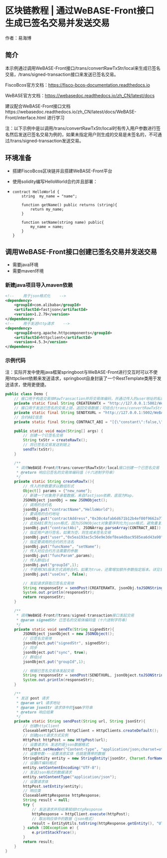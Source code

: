 # 区块链教程 | 通过WeBASE-Front接口生成已签名交易并发送交易

作者：易海博

## 简介

本示例通过调用WeBASE-Front接口/trans/convertRawTxStr/local来生成已签名交易，/trans/signed-transaction接口来发送已签名交易。

FiscoBcos官方文档：https://fisco-bcos-documentation.readthedocs.io

WeBASE官方文档：https://webasedoc.readthedocs.io/zh_CN/latest/docs

建议配合WeBASE-Front接口文档https://webasedoc.readthedocs.io/zh_CN/latest/docs/WeBASE-Front/interface.html 进行学习

注：以下示例中是以调用/trans/convertRawTxStr/local时有传入用户参数进行签名然后发送已签名交易为例的，如果未指定用户则生成的交易是未签名的，不可通过/trans/signed-transaction发送交易。
## 环境准备

- 搭建FiscoBcos区块链并且搭建WeBASE-Front平台

- 使用solidity编写HelloWorld合约并且部署：

- ```solidity
  contract HelloWorld {
      string  my_name = "name";
      
      function getName() public returns (string){
          return my_name;
      }
      
      function setName(string name) public{
          my_name = name;
      }
  }
  ```

  

## 调用WeBASE-Front接口创建已签名交易并发送交易

- 需要java环境
- 需要maven环境

### 新建java项目导入maven依赖

```xml
<!--    用于json格式化    -->
<dependency>
    <groupId>com.alibaba</groupId>
    <artifactId>fastjson</artifactId>
    <version>1.2.79</version>
</dependency>
<!--    用于发送http请求    -->
<dependency>
    <groupId>org.apache.httpcomponents</groupId>
    <artifactId>httpclient</artifactId>
    <version>4.5.3</version>
</dependency>
```

### 示例代码

注：实际开发中使用java框架springboot与WeBASE-Front进行交互时可以不使用httpclient依赖来发送请求，springboot自身封装了一个RestTemplate类用于发送请求，使用更便捷。

```java
public class Demo {
    // 接口用于构造交易体RawTransaction并将交易体编码，并通过传入的user地址的私钥对交易提进行签名后，返回已签名的交易体编码值（十六进制字符串）
    private static final String CREATERAWTX = "http://127.0.0.1:5002/WeBASE-Front/trans/convertRawTxStr/local";
    // 接口用于发送已签名的交易上链，返回交易数据；可结合/trans/convertRawTxStr/local或/trans/convertRawTxStr/withSign接口组装已签名的交易
    private static final String SENDTXURL = "http://127.0.0.1:5002/WeBASE-Front/trans/signed-transaction";
    // 合约ABI信息
    private static final String CONTRACT_ABI = "[{\"constant\":false,\"inputs\":[],\"name\":\"getName\",\"outputs\":[{\"name\":\"\",\"type\":\"string\"}],\"payable\":false,\"stateMutability\":\"nonpayable\",\"type\":\"function\"},{\"constant\":false,\"inputs\":[{\"name\":\"name\",\"type\":\"string\"}],\"name\":\"setName\",\"outputs\":[],\"payable\":false,\"stateMutability\":\"nonpayable\",\"type\":\"function\"}]";

    public static void main(String[] args) {
        // 创建一个已签名交易
        String txStr = createRawTx();
        // 将已签名交易发送到链上
        sendTx(txStr);
    }

    /**
     * 调用WeBASE-Front的trans/convertRawTxStr/local接口创建一个已签名交易（本地签名）
     * @return 响应已签名的交易体编码值（十六进制字符串）
     */
    private static String createRawTx(){
        // 传入的参数要求以数组形式
        Object[] params = {"new_name"};
        // 新建一个对象用于承载数据，来自fastjson依赖，底层为Map，
        JSONObject jsonObj = new JSONObject();
        // 调用的合约名
        jsonObj.put("contractName","HelloWorld");
        // 要调用的合约地址
        jsonObj.put("contractAddress","0x30c4afab6d671b12b4ef00f9662a77d064603cc3");
        // 此处ABI原为json格式，因为JSONObject对象要序列化为json格式，避免重复序列化所以先将ABI转为java对象
        jsonObj.put("contractAbi", JSONArray.parseArray(CONTRACT_ABI));
        // 指定用户进行签名，如果为空，则生成未签名交易
        jsonObj.put("user","0x5ea193ac5c56e9e3def8ea4dbac9585ea6d43a90");
        // 指定要调用的合约的方法名
        jsonObj.put("funcName", "setName");
        // 传入对应合约方法需要的参数
        jsonObj.put("funcParam",params);
        // 传入群组id
        jsonObj.put("groupId",1);
        // 不使用CNS版本方式调用合约，如果为true，还需增加额外参数指定版本。详见官方文档接口描述
        jsonObj.put("useCns", false);

        // 发起请求获取已签名交易体
        String responseStr = sendPost(CREATERAWTX, jsonObj.toJSONString());
        System.out.println(responseStr);
        return responseStr;
    }

    /**
     * 调用WeBASE-Front的trans/signed-transaction接口发起交易
     * @param signedStr 已签名的交易体编码值（十六进制字符串）
     */
    private static void sendTx(String signedStr){
        JSONObject jsonObject = new JSONObject();
        // 已签名交易体
        jsonObject.put("signedStr", signedStr);
        // 同步
        jsonObject.put("sync", true);
        // 群组id
        jsonObject.put("groupId",1);

        // 根据已签名交易体发起交易
        String responseStr = sendPost(SENDTXURL, jsonObject.toJSONString());
        System.out.println(responseStr);
    }

    /**
     * 发送 post 请求
     * @param url 请求地址
     * @param jsonStr 请求体中的json字符串
     * @return 响应结果
     */
    private static String sendPost(String url, String jsonStr){
        // 创建httpClient
        CloseableHttpClient httpClient = HttpClients.createDefault();
        // 创建post请求方式实例
        HttpPost httpPost = new HttpPost(url);
        // 设置请求头 发送的是json数据格式
        httpPost.setHeader("Content-type", "application/json;charset=utf-8");
        // 设置参数---设置消息实体 也就是携带的数据
        StringEntity entity = new StringEntity(jsonStr, Charset.forName("UTF-8"));
        // 设置UT编码格式
        entity.setContentEncoding("UTF-8");
        // 发送Json格式的数据请求
        entity.setContentType("application/json");
        // 设置请求体
        httpPost.setEntity(entity);
        // 响应类
        CloseableHttpResponse httpResponse;
        String result = null;
        try {
            // 发送请求并将结果赋给httpResponse
            httpResponse = httpClient.execute(httpPost);
            // 取出响应体中的数据（json格式）
            result = EntityUtils.toString(httpResponse.getEntity(), "UTF-8");
        } catch (IOException e) {
            e.printStackTrace();
        }
        return result;
    }
}
```
